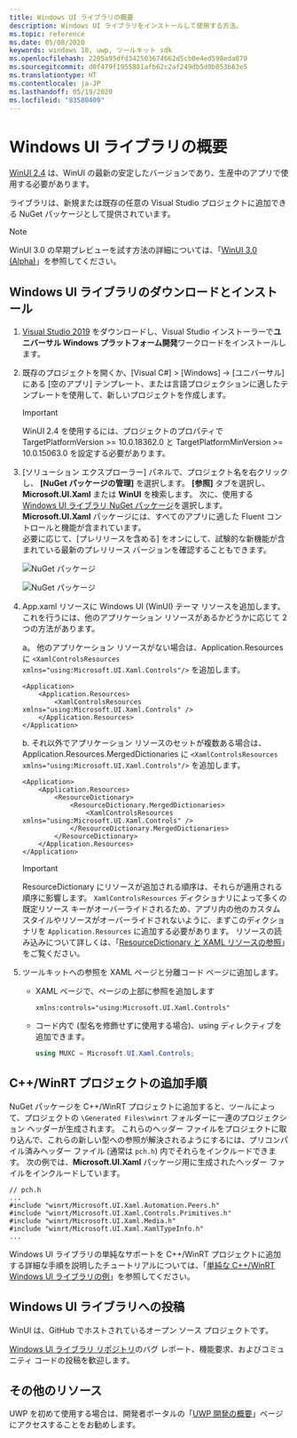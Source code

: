 ```yaml
---
title: Windows UI ライブラリの概要
description: Windows UI ライブラリをインストールして使用する方法。
ms.topic: reference
ms.date: 05/08/2020
keywords: windows 10, uwp, ツールキット sdk
ms.openlocfilehash: 2205a95dfd342503674662d5cb0e4ed598eda870
ms.sourcegitcommit: d0f479f1955881afb62c2af249db5d0b053b63e5
ms.translationtype: HT
ms.contentlocale: ja-JP
ms.lasthandoff: 05/19/2020
ms.locfileid: "83580409"
---
```

# <a name="getting-started-with-the-windows-ui-library"></a>Windows UI ライブラリの概要

[WinUI 2.4](release-notes/winui-2.4.md) は、WinUI の最新の安定したバージョンであり、生産中のアプリで使用する必要があります。

ライブラリは、新規または既存の任意の Visual Studio プロジェクトに追加できる NuGet パッケージとして提供されています。

> [!NOTE]
> WinUI 3.0 の早期プレビューを試す方法の詳細については、「[WinUI 3.0 (Alpha)](../winui3/index.md)」を参照してください。

## <a name="download-and-install-the-windows-ui-library"></a>Windows UI ライブラリのダウンロードとインストール

1. [Visual Studio 2019](https://developer.microsoft.com/windows/downloads) をダウンロードし、Visual Studio インストーラーで**ユニバーサル Windows プラットフォーム開発**ワークロードをインストールします。

2. 既存のプロジェクトを開くか、[Visual C#] > [Windows] -> [ユニバーサル] にある [空のアプリ] テンプレート、または言語プロジェクションに適したテンプレートを使用して、新しいプロジェクトを作成します。  

    > [!IMPORTANT]
    > WinUI 2.4 を使用するには、プロジェクトのプロパティで TargetPlatformVersion >= 10.0.18362.0 と TargetPlatformMinVersion >= 10.0.15063.0 を設定する必要があります。

3. [ソリューション エクスプローラー] パネルで、プロジェクト名を右クリックし、 **[NuGet パッケージの管理]** を選択します。 **[参照]** タブを選択し、**Microsoft.UI.Xaml** または **WinUI** を検索します。 次に、使用する [Windows UI ライブラリ NuGet パッケージ](nuget-packages.md)を選択します。
**Microsoft.UI.Xaml** パッケージには、すべてのアプリに適した Fluent コントロールと機能が含まれています。  
必要に応じて、[プレリリースを含める] をオンにして、試験的な新機能が含まれている最新のプレリリース バージョンを確認することもできます。

    ![NuGet パッケージ](images/ManageNugetPackages.png "NuGet パッケージのイメージの管理")

    ![NuGet パッケージ](images/NugetPackages.png)

4. App.xaml リソースに Windows UI (WinUI) テーマ リソースを追加します。 これを行うには、他のアプリケーション リソースがあるかどうかに応じて 2 つの方法があります。

    a。 他のアプリケーション リソースがない場合は、Application.Resources に `<XamlControlsResources xmlns="using:Microsoft.UI.Xaml.Controls"/>` を追加します。 

    ``` XAML
    <Application>
        <Application.Resources>
            <XamlControlsResources xmlns="using:Microsoft.UI.Xaml.Controls" /> 
        </Application.Resources>
    </Application>
    ```

    b. それ以外でアプリケーション リソースのセットが複数ある場合は、Application.Resources.MergedDictionaries に `<XamlControlsResources xmlns="using:Microsoft.UI.Xaml.Controls"/>` を追加します。

    ``` XAML
    <Application>
        <Application.Resources>
            <ResourceDictionary>
                <ResourceDictionary.MergedDictionaries>
                    <XamlControlsResources xmlns="using:Microsoft.UI.Xaml.Controls" />
                </ResourceDictionary.MergedDictionaries> 
            </ResourceDictionary>
        </Application.Resources>
    </Application>
    ```

    > [!IMPORTANT]
    > ResourceDictionary にリソースが追加される順序は、それらが適用される順序に影響します。 `XamlControlsResources` ディクショナリによって多くの既定リソース キーがオーバーライドされるため、アプリ内の他のカスタム スタイルやリソースがオーバーライドされないように、まずこのディクショナリを `Application.Resources` に追加する必要があります。 リソースの読み込みについて詳しくは、「[ResourceDictionary と XAML リソースの参照](https://docs.microsoft.com/windows/uwp/design/controls-and-patterns/resourcedictionary-and-xaml-resource-references)」をご覧ください。

5. ツールキットへの参照を XAML ページと分離コード ページに追加します。

    * XAML ページで、ページの上部に参照を追加します

        ```xaml
        xmlns:controls="using:Microsoft.UI.Xaml.Controls"
        ```

    * コード内で (型名を修飾せずに使用する場合)、using ディレクティブを追加できます。

        ```csharp
        using MUXC = Microsoft.UI.Xaml.Controls;
        ```

## <a name="additional-steps-for-a-cwinrt-project"></a>C++/WinRT プロジェクトの追加手順

NuGet パッケージを C++/WinRT プロジェクトに追加すると、ツールによって、プロジェクトの `\Generated Files\winrt` フォルダーに一連のプロジェクション ヘッダーが生成されます。 これらのヘッダー ファイルをプロジェクトに取り込んで、これらの新しい型への参照が解決されるようにするには、プリコンパイル済みヘッダー ファイル (通常は `pch.h`) 内でそれらをインクルードできます。 次の例では、**Microsoft.UI.Xaml** パッケージ用に生成されたヘッダー ファイルをインクルードしています。

```cppwinrt
// pch.h
...
#include "winrt/Microsoft.UI.Xaml.Automation.Peers.h"
#include "winrt/Microsoft.UI.Xaml.Controls.Primitives.h"
#include "winrt/Microsoft.UI.Xaml.Media.h"
#include "winrt/Microsoft.UI.Xaml.XamlTypeInfo.h"
...
```

Windows UI ライブラリの単純なサポートを C++/WinRT プロジェクトに追加する詳細な手順を説明したチュートリアルについては、「[単純な C++/WinRT Windows UI ライブラリの例](/windows/uwp/cpp-and-winrt-apis/simple-winui-example)」を参照してください。

## <a name="contributing-to-the-windows-ui-library"></a>Windows UI ライブラリへの投稿

WinUI は、GitHub でホストされているオープン ソース プロジェクトです。

[Windows UI ライブラリ リポジトリ](https://aka.ms/winui)のバグ レポート、機能要求、およびコミュニティ コードの投稿を歓迎します。

## <a name="other-resources"></a>その他のリソース 

UWP を初めて使用する場合は、開発者ポータルの「[UWP 開発の概要](https://developer.microsoft.com/windows/getstarted)」ページにアクセスすることをお勧めします。
